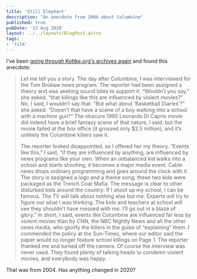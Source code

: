 ```yaml
---
title: 'Still Elephant'
description: "An anecdote from 2004 about Columbine"
published: true
pubDate: '13 Aug 2020'
layout: ../../layouts/BlogPost.astro
tags:
- 'film'
---
```


I've been [going through Kottke.org's archives again](https://kottke.org/04/07/elephant) and found this anecdote:

>Let me tell you a story. The day after Columbine, I was interviewed for the Tom Brokaw news program. The reporter had been assigned a theory and was seeking sound bites to support it. “Wouldn’t you say,” she asked, “that killings like this are influenced by violent movies?” No, I said, I wouldn’t say that. “But what about ‘Basketball Diaries’?” she asked. “Doesn’t that have a scene of a boy walking into a school with a machine gun?” The obscure 1995 Leonardo Di Caprio movie did indeed have a brief fantasy scene of that nature, I said, but the movie failed at the box office (it grossed only $2.5 million), and it’s unlikely the Columbine killers saw it.
>
>The reporter looked disappointed, so I offered her my theory. “Events like this,” I said, “if they are influenced by anything, are influenced by news programs like your own. When an unbalanced kid walks into a school and starts shooting, it becomes a major media event. Cable news drops ordinary programming and goes around the clock with it. The story is assigned a logo and a theme song; these two kids were packaged as the Trench Coat Mafia. The message is clear to other disturbed kids around the country: If I shoot up my school, I can be famous. The TV will talk about nothing else but me. Experts will try to figure out what I was thinking. The kids and teachers at school will see they shouldn’t have messed with me. I’ll go out in a blaze of glory.”
>In short, I said, events like Columbine are influenced far less by violent movies than by CNN, the NBC Nightly News and all the other news media, who glorify the killers in the guise of “explaining” them. I commended the policy at the Sun-Times, where our editor said the paper would no longer feature school killings on Page 1. The reporter thanked me and turned off the camera. Of course the interview was never used. They found plenty of talking heads to condemn violent movies, and everybody was happy.

That was from 2004. Has anything changed in 2020?